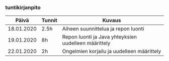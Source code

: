 ### tuntikirjanpito
Päivä| Tunnit | Kuvaus
--------------- | ----- | ------
18.01.2020 | 2.5h | Aiheen suunnittelua ja repon luonti
19.01.2020 | 8h | Repon luonti ja Java yhteyksien uudelleen määrittely
22.01.2020 | 2h | Ongelmien korjailu ja uudelleen määrittely
